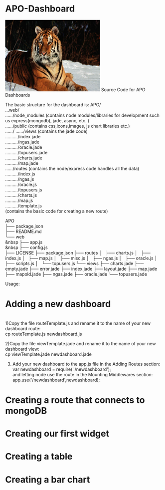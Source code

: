 # APO-Dashboard

<img src="tiger.jpg" alt="Mountain View" style="width:304px;height:228px;">
Source Code for APO Dashboards

The basic structure for the dashboard is:
APO/<br>
...web/<br>
....../node_modules (contains node modules/libraries for development such us express(mongodb), jade, async, etc. )<br>
....../public (contains css,icons,images, js chart libraries etc.)<br>
....../
....../views (contains the jade code)<br>
........../index.jade<br>
........../ngas.jade<br>
........../oracle.jade<br>
........../topusers.jade<br>
........../charts.jade<br>
........../map.jade<br>
....../routes (contains the node/express code handles all the data)<br>
........../index.js<br>
........../ngas.js<br>
........../oracle.js<br>
........../topusers.js<br>
........../charts.js<br>
........../map.js<br>
........../template.js<br> (contains the basic code for creating a new route)

APO<br>
├── package.json<br>
├── README.md<br>
└── web<br>
&nbsp ├── app.js<br>
&nbsp ├── config.js<br>
    ├── LICENSE
    ├── package.json
    ├── routes
    │   ├── charts.js
    │   ├── index.js
    │   ├── map.js
    │   ├── misc.js
    │   ├── ngas.js
    │   ├── oracle.js
    │   ├── scripts.js
    │   └── topusers.js
    └── views
        ├── charts.jade
        ├── empty.jade
        ├── error.jade
        ├── index.jade
        ├── layout.jade
        ├── map.jade
        ├── mapold.jade
        ├── ngas.jade
        ├── oracle.jade
        └── topusers.jade



Usage:<br>
<h1>Adding a new dashboard</h1><br>
1)Copy the file routeTemplate.js and rename it to the name of your new dashboard route: <br>
cp routeTemplate.js newdashboard.js <br>

2)Copy the file viewTemplate.jade and rename it to the name of your new dashboard view: <br>
cp viewTemplate.jade newdashboard.jade <br>

3) Add your new dashboard to the app.js file in the Adding Routes section: <br>
var newdashboard = require('./newdashboard'); <br>
and letting node use the route in the Mounting Middlewares section: <br>
app.use('/newdashboard',newdashboard); <br>

<h1>Creating a route that connects to mongoDB</h1>

<h1> Creating our first widget </h1> 

<h1> Creating a table </h1>

<h1> Creating a bar chart</h1>

